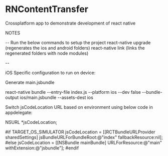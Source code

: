 # RNContentTransfer
Crossplatform app to demonstrate development of react native


NOTES

-- Run the below commands to setup the project
   react-native upgrade  (regenerates the ios and android folders)
   react-native link (links the regenerated folders with node modules)


--

iOS Specific configuration to run on device:

Generate main.jsbundle

react-native bundle --entry-file index.js --platform ios --dev false --bundle-output ios/main.jsbundle --assets-dest ios

Switch jsCodeLocation URL based on environment using below code in appdelegate:

NSURL *jsCodeLocation;

#if TARGET_OS_SIMULATOR
      jsCodeLocation = [[RCTBundleURLProvider sharedSettings] jsBundleURLForBundleRoot:@"index" fallbackResource:nil];
#else
      jsCodeLocation = [[NSBundle mainBundle] URLForResource:@"main" withExtension:@"jsbundle"];
#endif
